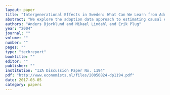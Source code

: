 ```yaml
---
layout: paper
title: "Intergenerational Effects in Sweden: What Can We Learn from Adoption Data?"
abstract: "We explore the adoption data approach to estimating causal effects of parental education and income on the same outcomes of their children. Thanks to a data set drawn from Swedish population registers with detailed information on biological background and historyrnof adoptees, we can test basic assumptions that the adoption strategy relies on. We find that the adoption method survives these tests surprisingly well. Our empirical results suggest that one more year of either mother&prime;s or father&prime;s education raises children&prime;s education by about 0.1 year. Our estimated income elasticities are around 0.1."
authors: "Anders Bjorklund and Mikael Lindahl and Erik Plug"
year: "2004"
journal: ""
volume: ""
number: ""
pages: ""
type: "techreport"
booktitle: ""
editor: ""
publisher: ""
institution: "IZA Discussion Paper No. 1194"
pdf: "http://www.economists.nl/files/20050824-dp1194.pdf"
date: 2017-03-05
category: papers
---
```

